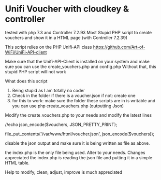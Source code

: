 # Unifi Voucher with cloudkey & controller 
tested with php 7.3 and Controller 7.2.93
Most Stupid PHP script to create vouchers and show it in a HTML page (with Controller 7.2.39)

This script relies on the PHP Unifi-API class https://github.com/Art-of-WiFi/UniFi-API-client

Make sure that the Unifi-API-Client is installed on your system and make sure you can use the create_vouchers.php and config.php
Without that, this stupid PHP script will not work

What does this script

1. Being stupid as I am totally no coder
2. Check in the folder if there is a voucher.json if not: create one
3. for this to work: make sure the folder these scripts are in is writable and you can use php create_vouchers.php (outputting Json)

Modify the create_vouchers.php to your needs
and modify the latest lines

//echo json_encode($vouchers, JSON_PRETTY_PRINT);

file_put_contents('/var/www/html/voucher.json', json_encode($vouchers));

disable the json output and make sure it is being written as file as above. 

the index.php is the only file being used. Alter to your needs. Changes appreciated
the index.php is reading the json file and putting it in a simple HTML table. 

Help to modify, clean, adjust, improve is much appreciated
